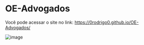 # OE-Advogados

Você pode acessar o site no link: https://0rodrigo0.github.io/OE-Advogados/

![image](https://user-images.githubusercontent.com/87920248/140663372-6e2a7e85-65ad-4d63-bfcb-a673a562fa3e.png)
